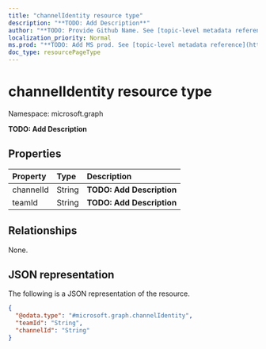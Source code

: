 ```yaml
---
title: "channelIdentity resource type"
description: "**TODO: Add Description**"
author: "**TODO: Provide Github Name. See [topic-level metadata reference](https://msgo.azurewebsites.net/add/document/guidelines/metadata.html#topic-level-metadata)**"
localization_priority: Normal
ms.prod: "**TODO: Add MS prod. See [topic-level metadata reference](https://msgo.azurewebsites.net/add/document/guidelines/metadata.html#topic-level-metadata)**"
doc_type: resourcePageType
---
```


# channelIdentity resource type

Namespace: microsoft.graph



**TODO: Add Description**

## Properties
|Property|Type|Description|
|:---|:---|:---|
|channelId|String|**TODO: Add Description**|
|teamId|String|**TODO: Add Description**|

## Relationships
None.

## JSON representation
The following is a JSON representation of the resource.
<!-- {
  "blockType": "resource",
  "@odata.type": "microsoft.graph.channelIdentity"
}
-->
``` json
{
  "@odata.type": "#microsoft.graph.channelIdentity",
  "teamId": "String",
  "channelId": "String"
}
```

